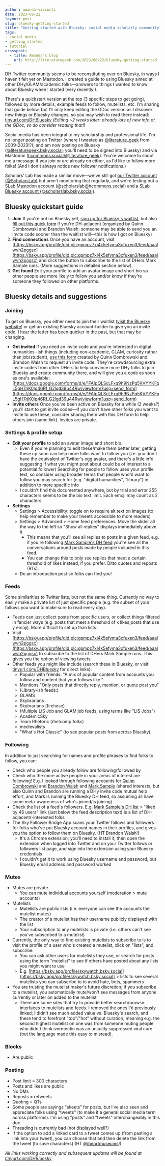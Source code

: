 ```yaml
---
author: amanda-visconti
date: 2023-08-22
layout: post
slug: bluesky-getting-started
title: "Getting started with Bluesky: social media scholarly community"
tags:
- social media
- getting started
- tutorial
crosspost:
  - title: Amanda's blog
    url: http://literaturegeek.com/2023/08/22/bluesky-getting-started
---
```


DH Twitter community seems to be reconstituting over on Bluesky, in ways I haven't felt yet on Mastodon. I created a guide to using Bluesky aimed at other DHy/GLAM/academic folks—answers to things I wanted to know about Bluesky when I started (very recently!). 

There's a quickstart version at the top (3 specific steps to get going), followed by more details, example feeds to follow, mutelists, etc. I'm sharing that guide below, but I'll only keep editing the GDoc version as I discover new things or Bluesky changes, so you may wish to read there instead: [tinyurl.com/DHBluesky](https://tinyurl.com/DHBluesky) _(Editing ~2 weeks later: already lots of new info at the GDoc, so do consider reading that!)_

Social media has been integral to my scholarship and professional life. I'm no longer posting on Twitter (where I tweeted as [@literature_geek](https://twitter.com/literature_geek) from 2009-2023!?), and am now posting on Bluesky ([@literaturegeek.bsky.social](https://bsky.app/profile/literaturegeek.bsky.social); you'll need to be signed into Bluesky) and via Mastodon ([hcommons.social/@literature_geek](https://hcommons.social/@literature_geek)). You're welcome to shoot me a message if you join or are already on either, as I'd like to follow more folks! (And I don't always notice new follower notifications.)

Scholars' Lab has made a similar move—we've still got [our Twitter account (@ScholarsLab)](https://twitter.com/scholarslab) but aren't monitoring that regularly, and we're testing out a [SLab Mastodon account (@scholarslab@hcommons.social)](https://hcommons.social/@scholarslab) and a [SLab Bluesky account (@scholarslab.bsky.social)](https://bsky.app/profile/scholarslab.bsky.social).

## Bluesky quickstart guide
1. **Join** If you're not on Bluesky yet, [sign up for Bluesky's waitlist](https://bsky.app/), but also [fill out this quick form](https://docs.google.com/forms/d/e/1FAIpQLScLFxq9h9NzPq5KVYYKFqL5gH7rjK0lp46Rf_G2lgd39u44Rw/viewform?usp=send_form) if you're DH-adjacent (organized by Quinn Dombrowski and Brandon Walsh; someone may be able to send you an invite code sooner than the waitlist will—this is how I got on Bluesky)
2. **Find connections** Once you have an account, visit [https://bsky.app/profile/did:plc:gpmpz7xi4k5efyma3cfuxen3/feed/aaalwvh2pggsc](https://bsky.app/profile/did:plc:gpmpz7xi4k5efyma3cfuxen3/feed/aaalwvh2pggsc) and click the button to subscribe to the list of DHers Mark Sample runs. (More suggestions in detailed section below).
3. **Get found** Edit your profile to add an avatar image and short bio so other people are more likely to follow you and/or know if they're someone they followed on other platforms.

## Bluesky details and suggestions
### Joining 
To get on Bluesky, you either need to join their waitlist ([visit the Bluesky website](http://bsky.app/)) or get an existing Bluesky account-holder to give you an invite code. I hear the latter has been quicker in the past, but that may be changing.
* **Get invited** If you need an invite code and you're interested in digital humanities -ish things (including non-academic, GLAM, curiosity rather than job/student), [use this form](https://docs.google.com/forms/d/e/1FAIpQLScLFxq9h9NzPq5KVYYKFqL5gH7rjK0lp46Rf_G2lgd39u44Rw/viewform?usp=send_form) created by Quinn Dombrowski and Brandon Walsh to request an invite code. They're crowdsourcing extra invite codes from other DHers to help convince more DHy folks to join Bluesky and create community there, and will give you a code as soon as one's available: [https://docs.google.com/forms/d/e/1FAIpQLScLFxq9h9NzPq5KVYYKFqL5gH7rjK0lp46Rf_G2lgd39u44Rw/viewform?usp=send_form](https://docs.google.com/forms/d/e/1FAIpQLScLFxq9h9NzPq5KVYYKFqL5gH7rjK0lp46Rf_G2lgd39u44Rw/viewform?usp=send_form)
* **Invite others** Once you've been active on Bluesky for a while (2 weeks?) you'll start to get invite codes—if you don't have other folks you want to invite to use these, consider sharing them with this DH form to help others join (same link). Invites are private.

### Settings & profile setup
* **Edit your profile** to add an avatar image and short bio.
   * Even if you're planning to edit these/make them better later, getting these up soon can help more folks want to follow you (i.e. you don't have the equivalent of Twitter's egg avatar, and there's a little info suggesting if what you might post about could be of interest to a potential follower)
Searching for people to follow uses your profile text, so consider using broader terms that people who'd want to follow you may search for (e.g. "digital humanities", "library") in addition to more specific info
   * I couldn't find this documented anywhere, but by trial and error 255 characters seems to be the bio text limit. Each emoji may count as 2 characters.
* **Settings**
   * Settings > Accessibility: toggle on to require alt text on images (to help remember to make your tweets accessible to more readers)
   * Settings > Advanced > Home feed preferences. Move the slider all the way to the left so "Show all replies" displays immediately above it. 
      * This means that you'll see all replies to posts in a given feed, e.g. if you're following [Mark Sample's DH feed](https://bsky.app/profile/did:plc:gpmpz7xi4k5efyma3cfuxen3/feed/aaalwvh2pggsc) you're see all the conversations around posts made by people included in this feed.
      * You can change this to only see replies that meet a certain threshold of likes instead, if you prefer. Ditto quotes and reposts (RTs).
   * Do an introduction post so folks can find you!

### Feeds
Some similarities to Twitter lists, but not the same thing. Currently no way to easily make a private list of just specific people (e.g. the subset of your follows you want to make sure to read every day).
* Feeds can just collect posts from specific users, or collect things filtered in fancier ways (e.g. posts that meet a threshold of x likes,posts that use y emoji). More difficult to set up than lists.
* Visit [https://bsky.app/profile/did:plc:gpmpz7xi4k5efyma3cfuxen3/feed/aaalwvh2pggsc](https://bsky.app/profile/did:plc:gpmpz7xi4k5efyma3cfuxen3/feed/aaalwvh2pggsc) to subscribe to the list of DHers Mark Sample runs. This gives you the option of viewing tweets
* Other feeds you might like include (search these in Bluesky, or visit [tinyurl.com/DHBluesky](https://tinyurl.com/DHBluesky) for direct links):
   * Popular with friends: "A mix of popular content from accounts you follow and content that your follows like."
   * Mentions "Only posts that directly reply, mention, or quote post you"
   * (Library-ish feeds:)
    * GLAMS
    * Skybrarians
    * Skybrarians (firehose)
    * (Multiple LIS Job and GLAM job feeds, using terms like "LIS Jobs")
   * AcademicSky
   * Team Rhetoric (rhetcomp folks)
   * medievalists
   * "What's Hot Classic" (to see popular posts from across Bluesky)

### Following
In addition to just searching for names and profile phrases to find folks to follow, you can:
* Check who people you already follow are following/followed by
* Check who the more active people in your areas of interest are following! E.g. I looked through following accounts for [Quinn Dombrowski](https://bsky.app/profile/quinnanya.bsky.social) and [Brandon Walsh](https://bsky.app/profile/walshbr.bsky.social) and [Mark Sample](https://bsky.app/profile/samplereality.bsky.social) (shared interests, but also Quinn and Brandon are running a DHy invite code mutual help effort, and Mark is running the Bluesky DH feed, so assuming all have some meta-awareness of who's joined/is joining)
* Check the list of a feed's followers. E.g. [Mark Sample's DH list](https://bsky.app/profile/did:plc:gpmpz7xi4k5efyma3cfuxen3/feed/aaalwvh2pggsc) > "liked by 46 users" link (just below the feed description text) is a list of DH-adjacent/-interested folks
* The Sky Follower Bridge App scans your Twitter follows and followers for folks who've put Bluesky account names in their profiles, and gives you the option to follow them on Bluesky. (HT Brandon Walsh!)
   * It's a Chrome extension; you'll need to install it, then open the extension when logged into Twitter and on your Twitter follows or followers list page, and sign into the extension using your Bluesky credentials
   * I couldn't get it to work using Bluesky username and password, but Bluesky email address and password worked

### Mutes
* Mutes are private
   * You can mute individual accounts yourself (moderation > mute accounts)
* Mutelists 
   * Mutelists are public lists (i.e. everyone can see the accounts the mutelist mutes)
   * The creator of a mutelist has their username publicly displayed with the list
   * Your subscription to any mutelists is private (i.e. others can't see you've subscribed to a mutelist)
* Currently, the only way to find existing mutelists to subscribe to is to visit the profile of a user who's created a mutelist, click on "lists", and subscribe. 
   * You can ask other users for mutelists they use, or search for posts using the term "mutelist" to see if others have posted about any lists you might want to use
   * E.g. [https://bsky.app/profile/skywatch.bsky.social](https://bsky.app/profile/skywatch.bsky.social) > lists to see several mutelists you can subscribe to to avoid hate, bots, spammers
* You are trusting the mutelist maker's future discretion; if you subscribe to a mutelist, you automatically mute/won't see messages from anyone currently or later on added to the mutelist
   * There are some sites that try to provide better search/browse interfaces to mutelists and feeds. I removed the ones I'd previously linked; I didn't see much added value vs. Bluesky's search, and these tend to forefront "top"/"hot" without curation, meaning e.g. the second highest mutelist on one was from someone muting people who didn't think ivermectin was an unjustly suppressed viral cure (but the language made this easy to misread).

### Blocks
* Are public

### Posting
* Post limit = 300 characters
* Posts and likes are public
* No DMs
* Reposts = retweets
* Quoting = QTs
* Some people are sayings "skeets" for posts, but I've also seen and appreciate folks using "tweets" (to make it a general social media term across platforms). I'm using "posts" and "tweets" interchangeably in this doc.
* Threading is currently bad (not displayed well?)
* If the option to add a linked card to a tweet comes up (from pasting a link into your tweet), you can choose that and then delete the link from the tweet (to save characters) (HT [@iheartmuseums](https://bsky.app/profile/iheartmuseums.bsky.social)!)

_All links working correctly and subsequent updates will be found at [tinyurl.com/DHBluesky](https://tinyurl.com/DHBluesky)_
